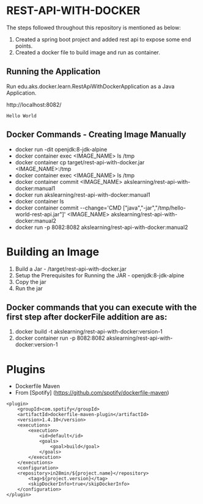 # REST-API-WITH-DOCKER

The steps followed throughout this repository is mentioned as below:

1.   Created a spring boot project and added rest api to expose some end points.
2.   Created a docker file to build image and run as container.


## Running the Application
Run edu.aks.docker.learn.RestApiWithDockerApplication as a Java Application.

http://localhost:8082/
```
Hello World 
```

## Docker Commands - Creating Image Manually

- docker run -dit openjdk:8-jdk-alpine
- docker container exec <IMAGE_NAME> ls /tmp
- docker container cp target/rest-api-with-docker.jar <IMAGE_NAME>:/tmp
- docker container exec <IMAGE_NAME> ls /tmp
- docker container commit <IMAGE_NAME> akslearning/rest-api-with-docker:manual1
- docker run akslearning/rest-api-with-docker:manual1
- docker container ls
- docker container commit --change='CMD ["java","-jar","/tmp/hello-world-rest-api.jar"]' <IMAGE_NAME> akslearning/rest-api-with-docker:manual2
- docker run -p 8082:8082 akslearning/rest-api-with-docker:manual2

# Building an Image
1. Build a Jar - /target/rest-api-with-docker.jar
2. Setup the Prerequisites for Running the JAR - openjdk:8-jdk-alpine
3. Copy the jar
4. Run the jar

## Docker commands that you can execute with the first step after dockerFile addition are as:
1. docker build -t akslearning/rest-api-with-docker:version-1
2. docker container run -p 8082:8082 akslearning/rest-api-with-docker:version-1

# Plugins
* Dockerfile Maven
* From [Spotify]  (https://github.com/spotify/dockerfile-maven)
```
<plugin>
	<groupId>com.spotify</groupId>
	<artifactId>dockerfile-maven-plugin</artifactId>
	<version>1.4.10</version>
	<executions>
		<execution>
			<id>default</id>
			<goals>
				<goal>build</goal>
			</goals>
		</execution>
	</executions>
	<configuration>
	<repository>in28min/${project.name}</repository>
		<tag>${project.version}</tag>
		<skipDockerInfo>true</skipDockerInfo>
	</configuration>
</plugin>
```
